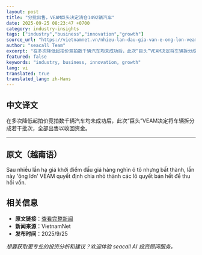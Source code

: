 ```yaml
---
layout: post
title: "分批出售，VEAM巨头决定清仓1492辆汽车"
date: 2025-09-25 08:23:47 +0700
category: industry-insights
tags: ["industry","business","innovation","growth"]
source_url: "https://vietnamnet.vn/nhieu-lan-dau-gia-van-e-ong-lon-veam-lai-rao-ban-lo-1-492-o-to-2446035.html"
author: "seacall Team"
excerpt: "在多次降低起拍价竞拍数千辆汽车均未成功后，此次“巨头”VEAM决定将车辆拆分成若干批次，全部出售以收回资金。..."
featured: false
keywords: "industry, business, innovation, growth"
lang: vi
translated: true
translated_lang: zh-Hans
---
```


## 中文译文

在多次降低起拍价竞拍数千辆汽车均未成功后，此次“巨头”VEAM决定将车辆拆分成若干批次，全部出售以收回资金。

---

## 原文（越南语）

Sau nhiều lần hạ giá khởi điểm đấu giá hàng nghìn ô tô nhưng bất thành, lần này &apos;ông lớn&apos; VEAM quyết định chia nhỏ thành các lô quyết bán hết để thu hồi vốn.

## 相关信息

- **原文链接**：[查看完整新闻](https://vietnamnet.vn/nhieu-lan-dau-gia-van-e-ong-lon-veam-lai-rao-ban-lo-1-492-o-to-2446035.html)
- **新闻来源**：VietnamNet
- **发布时间**：2025/9/25

*想要获取更专业的投资分析和建议？欢迎体验 seacall AI 投资顾问服务。*